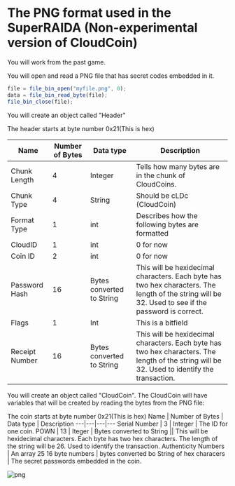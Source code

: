 
# The PNG format used in the SuperRAIDA (Non-experimental version of CloudCoin)

You will work from the past game. 

You will open and read a PNG file that has secret codes embedded in it. 
```javascript
file = file_bin_open("myfile.png", 0);
data = file_bin_read_byte(file);
file_bin_close(file);
```
You will create an object called "Header"

The header starts at byte number 0x21(This is hex)

Name | Number of Bytes | Data type | Description
---|---|---|---
Chunk Length | 4 | Integer | Tells how many bytes are in the chunk of CloudCoins.
Chunk Type | 4| String | Should be cLDc (CloudCoin)
Format Type | 1 | int | Describes how the following bytes are formatted
CloudID | 1 | int | 0 for now
Coin ID | 2 | int | 0 for now
Password Hash | 16 | Bytes converted to String | This will be hexidecimal characters. Each byte has two hex characters. The length of the string will be 32. Used to see if the password is correct. 
Flags | 1 | Int | This is a bitfield 
Receipt Number | 16 | Bytes converted to String | This will be hexidecimal characters. Each byte has two hex characters. The length of the string will be 32. Used to identify the transaction.



You will create an object called "CloudCoin".
The CloudCoin will have variables that will be created by reading the bytes from the PNG file:

The coin starts at byte number 0x21(This is hex)
Name | Number of Bytes | Data type | Description
---|---|---|---
Serial Number | 3 | Integer | The ID for one coin. 
POWN | 13 | Iteger | Bytes converted to String || This will be hexidecimal characters. Each byte has two hex characters. The length of the string will be 26. Used to identify the transaction.
Authenticity Numbers | An array 25 16 byte numbers | bytes converted bo  String of hex characers | The secret passwords embedded in the coin. 

![png](http://url/to/img.png)

